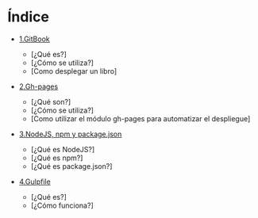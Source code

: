 # Índice


* [1.GitBook](GitBook/CAPITULO1.md)
    * [¿Qué es?]
    * [¿Cómo se utiliza?]
    * [Como desplegar un libro]

* [2.Gh-pages](GitBook/CAPITULO2.md)
    * [¿Qué son?]
    * [¿Cómo se utiliza?]
    * [Como utilizar el módulo gh-pages para automatizar el despliegue]

* [3.NodeJS, npm y package.json](GitBook/CAPITULO3.md)
    * [¿Qué es NodeJS?]
    * [¿Qué es npm?]
    * [¿Qué es package.json?]

* [4.Gulpfile](GitBook/CAPITULO4.md)
    * [¿Qué es?]
    * [¿Cómo funciona?]
